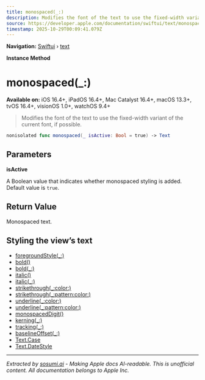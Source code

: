 ```yaml
---
title: monospaced(_:)
description: Modifies the font of the text to use the fixed-width variant of the current font, if possible.
source: https://developer.apple.com/documentation/swiftui/text/monospaced(_:)
timestamp: 2025-10-29T00:09:41.079Z
---
```


**Navigation:** [Swiftui](/documentation/swiftui) › [text](/documentation/swiftui/text)

**Instance Method**

# monospaced(_:)

**Available on:** iOS 16.4+, iPadOS 16.4+, Mac Catalyst 16.4+, macOS 13.3+, tvOS 16.4+, visionOS 1.0+, watchOS 9.4+

> Modifies the font of the text to use the fixed-width variant of the current font, if possible.

```swift
nonisolated func monospaced(_ isActive: Bool = true) -> Text
```

## Parameters

**isActive**

A Boolean value that indicates whether monospaced styling is added. Default value is `true`.



## Return Value

Monospaced text.

## Styling the view’s text

- [foregroundStyle(_:)](/documentation/swiftui/text/foregroundstyle(_:))
- [bold()](/documentation/swiftui/text/bold())
- [bold(_:)](/documentation/swiftui/text/bold(_:))
- [italic()](/documentation/swiftui/text/italic())
- [italic(_:)](/documentation/swiftui/text/italic(_:))
- [strikethrough(_:color:)](/documentation/swiftui/text/strikethrough(_:color:))
- [strikethrough(_:pattern:color:)](/documentation/swiftui/text/strikethrough(_:pattern:color:))
- [underline(_:color:)](/documentation/swiftui/text/underline(_:color:))
- [underline(_:pattern:color:)](/documentation/swiftui/text/underline(_:pattern:color:))
- [monospacedDigit()](/documentation/swiftui/text/monospaceddigit())
- [kerning(_:)](/documentation/swiftui/text/kerning(_:))
- [tracking(_:)](/documentation/swiftui/text/tracking(_:))
- [baselineOffset(_:)](/documentation/swiftui/text/baselineoffset(_:))
- [Text.Case](/documentation/swiftui/text/case)
- [Text.DateStyle](/documentation/swiftui/text/datestyle)

---

*Extracted by [sosumi.ai](https://sosumi.ai) - Making Apple docs AI-readable.*
*This is unofficial content. All documentation belongs to Apple Inc.*
